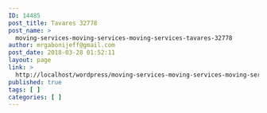 ```yaml
---
ID: 14485
post_title: Tavares 32778
post_name: >
  moving-services-moving-services-moving-services-tavares-32778
author: mrgabonijeff@gmail.com
post_date: 2018-03-28 01:52:11
layout: page
link: >
  http://localhost/wordpress/moving-services-moving-services-moving-services-tavares-32778/
published: true
tags: [ ]
categories: [ ]
---
```


